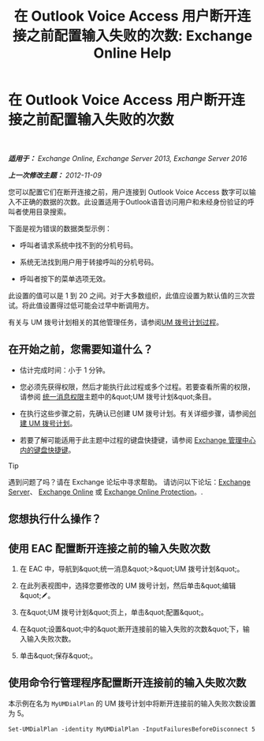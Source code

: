 ﻿---
title: '在 Outlook Voice Access 用户断开连接之前配置输入失败的次数: Exchange Online Help'
TOCTitle: 在 Outlook Voice Access 用户断开连接之前配置输入失败的次数
ms:assetid: 64c13d17-a26a-4c9b-b495-bd69c716456a
ms:mtpsurl: https://technet.microsoft.com/zh-cn/library/Ee423547(v=EXCHG.150)
ms:contentKeyID: 50490725
ms.date: 05/23/2018
mtps_version: v=EXCHG.150
ms.translationtype: MT
---

# 在 Outlook Voice Access 用户断开连接之前配置输入失败的次数

 

_**适用于：** Exchange Online, Exchange Server 2013, Exchange Server 2016_

_**上一次修改主题：** 2012-11-09_

您可以配置它们在断开连接之前，用户连接到 Outlook Voice Access 数字可以输入不正确的数据的次数。此设置适用于Outlook语音访问用户和未经身份验证的呼叫者使用目录搜索。

下面是视为错误的数据类型示例：

  - 呼叫者请求系统中找不到的分机号码。

  - 系统无法找到用户用于转接呼叫的分机号码。

  - 呼叫者按下的菜单选项无效。

此设置的值可以是 1 到 20 之间。对于大多数组织，此值应设置为默认值的三次尝试。将此值设置得过低可能会过早中断调用方。

有关与 UM 拨号计划相关的其他管理任务，请参阅[UM 拨号计划过程](um-dial-plan-procedures-exchange-2013-help.md)。

## 在开始之前，您需要知道什么？

  - 估计完成时间：小于 1 分钟。

  - 您必须先获得权限，然后才能执行此过程或多个过程。若要查看所需的权限，请参阅 [统一消息权限](unified-messaging-permissions-exchange-2013-help.md)主题中的\&quot;UM 拨号计划\&quot;条目。

  - 在执行这些步骤之前，先确认已创建 UM 拨号计划。有关详细步骤，请参阅[创建 UM 拨号计划](create-a-um-dial-plan-exchange-2013-help.md)。

  - 若要了解可能适用于此主题中过程的键盘快捷键，请参阅 [Exchange 管理中心内的键盘快捷键](keyboard-shortcuts-in-the-exchange-admin-center-exchange-online-protection-help.md)。

> [!tip]
> 遇到问题了吗？请在 Exchange 论坛中寻求帮助。 请访问以下论坛：<a href="https://go.microsoft.com/fwlink/p/?linkid=60612">Exchange Server</a>、 <a href="https://go.microsoft.com/fwlink/p/?linkid=267542">Exchange Online</a> 或 <a href="https://go.microsoft.com/fwlink/p/?linkid=285351">Exchange Online Protection</a>。.


## 您想执行什么操作？

## 使用 EAC 配置断开连接之前的输入失败次数

1.  在 EAC 中，导航到\&quot;统一消息\&quot;\>\&quot;UM 拨号计划\&quot;。

2.  在此列表视图中，选择您要修改的 UM 拨号计划，然后单击\&quot;编辑\&quot;![编辑图标](images/Bb124582.6f53ccb2-1f13-4c02-bea0-30690e6ea71d(EXCHG.150).gif "编辑图标")。

3.  在\&quot;UM 拨号计划\&quot;页上，单击\&quot;配置\&quot;。

4.  在\&quot;设置\&quot;中的\&quot;断开连接前的输入失败的次数\&quot;下，输入输入失败次数。

5.  单击\&quot;保存\&quot;。

## 使用命令行管理程序配置断开连接前的输入失败次数

本示例在名为 `MyUMDialPlan` 的 UM 拨号计划中将断开连接前的输入失败次数设置为 5。

    Set-UMDialPlan -identity MyUMDialPlan -InputFailuresBeforeDisconnect 5


